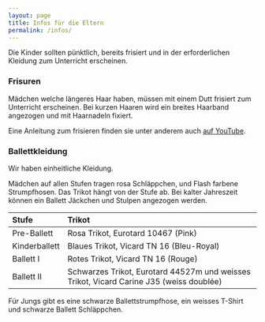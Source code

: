```yaml
---
layout: page
title: Infos für die Eltern
permalink: /infos/
---
```


Die Kinder sollten pünktlich, bereits frisiert und in der erforderlichen Kleidung zum Unterricht erscheinen.

### Frisuren

Mädchen welche längeres Haar haben, müssen mit einem Dutt frisiert zum Unterricht erscheinen. Bei kurzen Haaren wird ein breites Haarband angezogen und mit Haarnadeln fixiert.

Eine Anleitung zum frisieren finden sie unter anderem auch [auf YouTube](https://www.youtube.com/watch?v=9tP-7IIWRp8).

### Ballettkleidung

Wir haben einheitliche Kleidung.

Mädchen auf allen Stufen tragen rosa Schläppchen, und Flash farbene Strumpfhosen. Das Trikot hängt von der Stufe ab.
Bei kalter Jahreszeit können ein Ballett Jäckchen und Stulpen angezogen werden.

| Stufe         |   Trikot                      |
| :------------ | :---------------------------- |
| Pre-Ballett   | Rosa Trikot, Eurotard 10467 (Pink)  |
| Kinderballett | Blaues Trikot, Vicard TN 16 (Bleu-Royal)        |
| Ballett I     | Rotes Trikot, Vicard TN 16 (Rouge)|
| Ballett II    | Schwarzes Trikot, Eurotard 44527m und  weisses Trikot, Vicard Carine J35 (weiss doublée)  |

Für Jungs gibt es eine schwarze Ballettstrumpfhose, ein weisses T-Shirt und schwarze Ballett Schläppchen.
